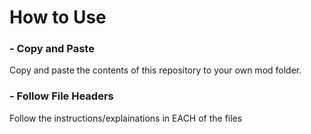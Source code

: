 # How to Use

### - Copy and Paste
Copy and paste the contents of this repository to your own mod folder.

### - Follow File Headers
Follow the instructions/explainations in EACH of the files
